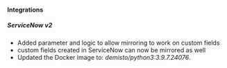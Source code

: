 
#### Integrations
##### ServiceNow v2
- Added parameter and logic to allow mirroring to work on custom fields
- custom fields created in ServiceNow can now be mirrored as well
- Updated the Docker image to: *demisto/python3:3.9.7.24076*.
